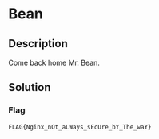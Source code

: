 # Bean

## Description
Come back home Mr. Bean.

## Solution

### Flag
```
FLAG{Nginx_nOt_aLWays_sEcUre_bY_The_waY}
```